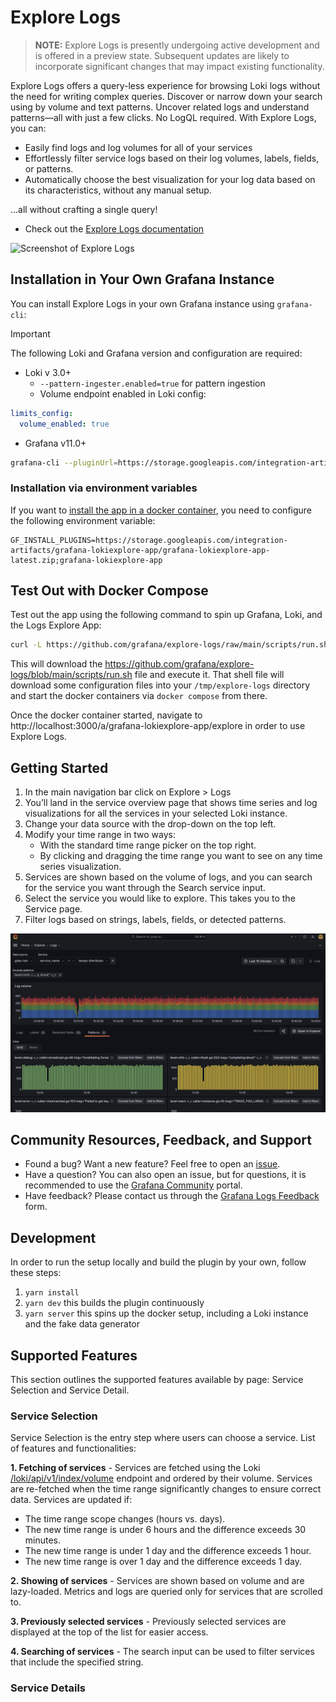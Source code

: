 # Explore Logs

> ****NOTE:**** Explore Logs is presently undergoing active development and is offered in a preview state. Subsequent updates are likely to incorporate significant changes that may impact existing functionality.

Explore Logs offers a query-less experience for browsing Loki logs without the need for writing complex queries. Discover or narrow down your search using by volume and text patterns. Uncover related logs and understand patterns—all with just a few clicks. No LogQL required. With Explore Logs, you can:

- Easily find logs and log volumes for all of your services
- Effortlessly filter service logs based on their log volumes, labels, fields, or patterns.
- Automatically choose the best visualization for your log data based on its characteristics, without any manual setup.

...all without crafting a single query!

- Check out the [Explore Logs documentation](https://grafana.com/docs/grafana/latest/explore/simplified-exploration/)

<img width="840" alt="Screenshot of Explore Logs" src="https://github.com/user-attachments/assets/96b7ddb5-5eb1-42a1-bc35-1f524fc0431b">

## Installation in Your Own Grafana Instance

You can install Explore Logs in your own Grafana instance using `grafana-cli`:

> [!IMPORTANT]  
> The following Loki and Grafana version and configuration are required:
>
> - Loki v 3.0+
>   - `--pattern-ingester.enabled=true` for pattern ingestion
>   - Volume endpoint enabled in Loki config:
>
> ```yaml
> limits_config:
>   volume_enabled: true
> ```
>
> - Grafana v11.0+

```sh
grafana-cli --pluginUrl=https://storage.googleapis.com/integration-artifacts/grafana-lokiexplore-app/grafana-lokiexplore-app-latest.zip plugins install grafana-lokiexplore-app
```

### Installation via environment variables

If you want to [install the app in a docker container](https://grafana.com/docs/grafana/latest/setup-grafana/configure-docker/#install-plugins-in-the-docker-container), you need to configure the following environment variable:

```
GF_INSTALL_PLUGINS=https://storage.googleapis.com/integration-artifacts/grafana-lokiexplore-app/grafana-lokiexplore-app-latest.zip;grafana-lokiexplore-app
```

## Test Out with Docker Compose

Test out the app using the following command to spin up Grafana, Loki, and the Logs Explore App:

```sh
curl -L https://github.com/grafana/explore-logs/raw/main/scripts/run.sh | sh
```

This will download the https://github.com/grafana/explore-logs/blob/main/scripts/run.sh file and execute it. That shell file will download some configuration files into your `/tmp/explore-logs` directory and start the docker containers via `docker compose` from there.

Once the docker container started, navigate to http://localhost:3000/a/grafana-lokiexplore-app/explore in order to use Explore Logs.

## Getting Started

1. In the main navigation bar click on Explore > Logs
2. You’ll land in the service overview page that shows time series and log visualizations for all the services in your selected Loki instance.
3. Change your data source with the drop-down on the top left.
4. Modify your time range in two ways:
   - With the standard time range picker on the top right.
   - By clicking and dragging the time range you want to see on any time series visualization.
5. Services are shown based on the volume of logs, and you can search for the service you want through the Search service input.
6. Select the service you would like to explore. This takes you to the Service page.
7. Filter logs based on strings, labels, fields, or detected patterns.

<img src="src/img/service_logs.png" alt="app"/>

## Community Resources, Feedback, and Support

- Found a bug? Want a new feature? Feel free to open an [issue](https://github.com/grafana/loki-explore/issues/new).
- Have a question? You can also open an issue, but for questions, it is recommended to use the [Grafana Community](https://community.grafana.com/) portal.
- Have feedback? Please contact us through the [Grafana Logs Feedback](https://docs.google.com/forms/d/e/1FAIpQLSdcnzb0QYBqzp3RkrXIxqYKzDdw8gf0feZkOu4eZSIPyTUY1w/viewform) form.

## Development

In order to run the setup locally and build the plugin by your own, follow these steps:

1. `yarn install`
2. `yarn dev` this builds the plugin continuously
3. `yarn server` this spins up the docker setup, including a Loki instance and the fake data generator

## Supported Features

This section outlines the supported features available by page: Service Selection and Service Detail.

### Service Selection

Service Selection is the entry step where users can choose a service. List of features and functionalities:

**1. Fetching of services** - Services are fetched using the Loki [/loki/api/v1/index/volume](https://grafana.com/docs/loki/latest/reference/loki-http-api/#query-log-volume) endpoint and ordered by their volume. Services are re-fetched when the time range significantly changes to ensure correct data. Services are updated if:

- The time range scope changes (hours vs. days).
- The new time range is under 6 hours and the difference exceeds 30 minutes.
- The new time range is under 1 day and the difference exceeds 1 hour.
- The new time range is over 1 day and the difference exceeds 1 day.

**2. Showing of services** - Services are shown based on volume and are lazy-loaded. Metrics and logs are queried only for services that are scrolled to.

**3. Previously selected services** - Previously selected services are displayed at the top of the list for easier access.

**4. Searching of services** - The search input can be used to filter services that include the specified string.

### Service Details
